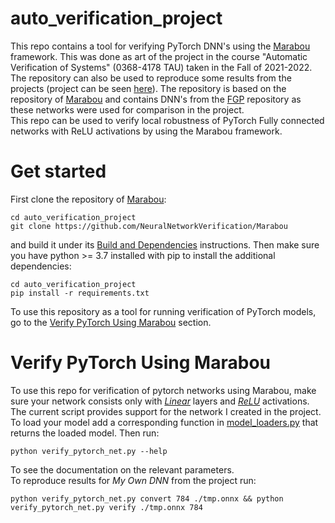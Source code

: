 # auto_verification_project
This repo contains a tool for verifying PyTorch DNN's using the [Marabou](https://github.com/NeuralNetworkVerification/Marabou)
framework. This was done as art of the project in the course "Automatic Verification of Systems" (0368-4178 TAU) taken in the Fall of 2021-2022.\
The repository can also be used to reproduce some results from the projects (project can be seen [here](project_writeup.pdf)).
The repository is based on the repository of [Marabou](https://github.com/NeuralNetworkVerification/Marabou) and 
contains DNN's from the [FGP](https://github.com/klasleino/fast-geometric-projections) repository as these networks were used for comparison in the project.\
This repo can be used to verify local robustness of PyTorch Fully connected networks with ReLU activations by using the Marabou framework.
# Get started
First clone the repository of  [Marabou](https://github.com/NeuralNetworkVerification/Marabou):

```
cd auto_verification_project
git clone https://github.com/NeuralNetworkVerification/Marabou
```

and build it under its  [Build and Dependencies](https://github.com/NeuralNetworkVerification/Marabou#build-and-dependencies) instructions.
Then make sure you have python >= 3.7 installed with pip to install the additional dependencies:
```
cd auto_verification_project
pip install -r requirements.txt
```
To use this repository as a tool for running verification of PyTorch models, go to the [Verify PyTorch Using Marabou](#verify-pytorch-using-marabou) section.
# Verify PyTorch Using Marabou
To use this repo for verification of pytorch networks using Marabou, make sure your network consists only with 
[*Linear*](https://pytorch.org/docs/stable/generated/torch.nn.Linear.html) 
layers and [*ReLU*](https://pytorch.org/docs/stable/generated/torch.nn.ReLU.html) activations. The current script provides support for the network I created in the project. To load your
model add a corresponding function in [model_loaders.py](model_loaders.py) that returns the loaded model.
Then run:
```
python verify_pytorch_net.py --help
```
To see the documentation on the relevant parameters.\
To reproduce results for *My Own DNN* from the project run:
```
python verify_pytorch_net.py convert 784 ./tmp.onnx && python verify_pytorch_net.py verify ./tmp.onnx 784
```